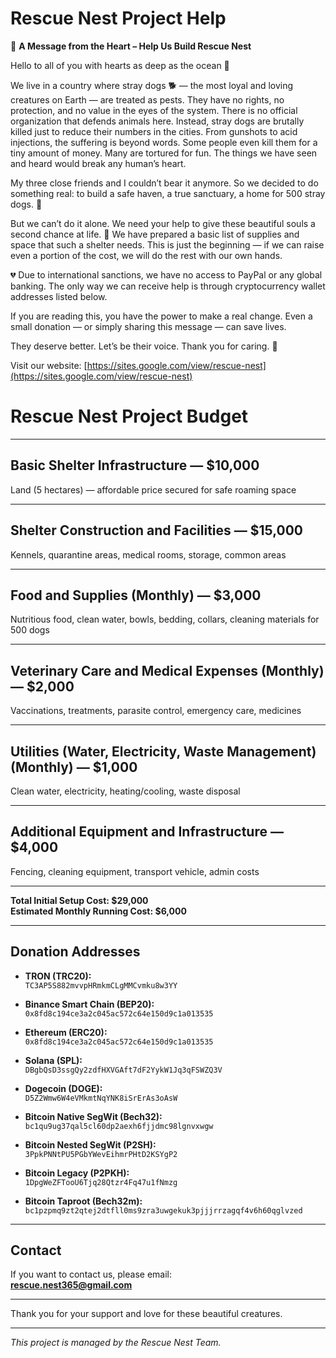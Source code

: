 # Rescue Nest Project Help

🐶 **A Message from the Heart – Help Us Build Rescue Nest**

Hello to all of you with hearts as deep as the ocean 💚

We live in a country where stray dogs 🐕 — the most loyal and loving creatures on Earth — are treated as pests. They have no rights, no protection, and no value in the eyes of the system. There is no official organization that defends animals here. Instead, stray dogs are brutally killed just to reduce their numbers in the cities. From gunshots to acid injections, the suffering is beyond words. Some people even kill them for a tiny amount of money. Many are tortured for fun. The things we have seen and heard would break any human’s heart.

My three close friends and I couldn’t bear it anymore. So we decided to do something real: to build a safe haven, a true sanctuary, a home for 500 stray dogs. 🏡

But we can’t do it alone. We need your help to give these beautiful souls a second chance at life. 🙏 We have prepared a basic list of supplies and space that such a shelter needs. This is just the beginning — if we can raise even a portion of the cost, we will do the rest with our own hands.

💔 Due to international sanctions, we have no access to PayPal or any global banking. The only way we can receive help is through cryptocurrency wallet addresses listed below.

If you are reading this, you have the power to make a real change. Even a small donation — or simply sharing this message — can save lives.

They deserve better. Let’s be their voice. Thank you for caring. 🐾


Visit our website: [https://sites.google.com/view/rescue-nest](https://sites.google.com/view/rescue-nest)


# Rescue Nest Project Budget

---

## Basic Shelter Infrastructure — $10,000  
Land (5 hectares) — affordable price secured for safe roaming space

---

## Shelter Construction and Facilities — $15,000  
Kennels, quarantine areas, medical rooms, storage, common areas

---

## Food and Supplies (Monthly) — $3,000  
Nutritious food, clean water, bowls, bedding, collars, cleaning materials for 500 dogs

---

## Veterinary Care and Medical Expenses (Monthly) — $2,000  
Vaccinations, treatments, parasite control, emergency care, medicines

---

## Utilities (Water, Electricity, Waste Management) (Monthly) — $1,000  
Clean water, electricity, heating/cooling, waste disposal

---

## Additional Equipment and Infrastructure — $4,000  
Fencing, cleaning equipment, transport vehicle, admin costs

---

**Total Initial Setup Cost: $29,000**  
**Estimated Monthly Running Cost: $6,000**


---

## Donation Addresses

- **TRON (TRC20):**  
  `TC3AP5S882mvvpHRmkmCLgMMCvmku8w3YY`

- **Binance Smart Chain (BEP20):**  
  `0x8fd8c194ce3a2c045ac572c64e150d9c1a013535`

- **Ethereum (ERC20):**  
  `0x8fd8c194ce3a2c045ac572c64e150d9c1a013535`

- **Solana (SPL):**  
  `DBgbQsD3ssgQy2zdfHXVGAft7dF2YykW1Jq3qFSWZQ3V`

- **Dogecoin (DOGE):**  
  `D5Z2Wmw6W4eVMkmtNqYNK8iSrErAs3oAsW`

- **Bitcoin Native SegWit (Bech32):**  
  `bc1qu9ug37qal5cl60dp2aexh6fjjdmc98lgnvxwgw`

- **Bitcoin Nested SegWit (P2SH):**  
  `3PpkPNNtPU5PGbYWevEihmrPHtD2KSYgP2`

- **Bitcoin Legacy (P2PKH):**  
  `1DpgWeZFTooU6Tjq28Qtzr4Fq47u1fNmzg`

- **Bitcoin Taproot (Bech32m):**  
  `bc1pzpmq9zt2qtej2dtfll0ms9zra3uwgekuk3pjjjrrzagqf4v6h60qglvzed`

---

## Contact

If you want to contact us, please email:  
**rescue.nest365@gmail.com**

---

Thank you for your support and love for these beautiful creatures.

---

*This project is managed by the Rescue Nest Team.*
